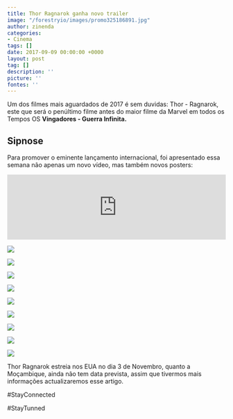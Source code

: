 ```yaml
---
title: Thor Ragnarok ganha novo trailer
image: "/forestryio/images/promo325186891.jpg"
author: zinenda
categories:
- Cinema
tags: []
date: 2017-09-09 00:00:00 +0000
layout: post
tag: []
description: ''
picture: ''
fontes: ''
---
```



Um dos filmes mais aguardados de 2017 é sem duvidas: Thor - Ragnarok, este que será o penúltimo filme antes do maior filme da Marvel em todos os Tempos OS **Vingadores - Guerra Infinita.**

## Sipnose

Para promover o eminente lançamento internacional, foi apresentado essa semana não apenas um novo vídeo, mas também novos posters:

<iframe width="100%" height="auto" src="https://www.youtube.com/embed/QX9sIukOsCw" frameborder="0" allowfullscreen="" async="" preload=""></iframe>

![](/forestryio/images/thor.jpg)

<img src="/forestryio/images/hulk.jpg" class="">

![](/forestryio/images/loki.jpg)

![](/forestryio/images/guarda_de_asgard.jpg)

![](/forestryio/images/odin.jpg)

![](/forestryio/images/guarda_de_asgard-1.jpg)

![](/forestryio/images/grande_mestre.jpg)

![](/forestryio/images/Heimdall.jpg)

![](/forestryio/images/Hela.jpg)

Thor Ragnarok estreia nos EUA no dia 3 de Novembro, quanto a Moçambique, ainda não tem data prevista, assim que tivermos mais informações actualizaremos esse artigo.

#StayConnected

#StayTunned

